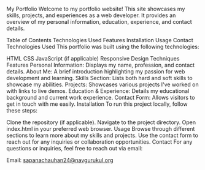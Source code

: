 My Portfolio
Welcome to my portfolio website! This site showcases my skills, projects, and experiences as a web developer. It provides an overview of my personal information, education, experience, and contact details.

Table of Contents
Technologies Used
Features
Installation
Usage
Contact
Technologies Used
This portfolio was built using the following technologies:

HTML
CSS
JavaScript (if applicable)
Responsive Design Techniques
Features
Personal Information: Displays my name, profession, and contact details.
About Me: A brief introduction highlighting my passion for web development and learning.
Skills Section: Lists both hard and soft skills to showcase my abilities.
Projects: Showcases various projects I've worked on with links to live demos.
Education & Experience: Details my educational background and current work experience.
Contact Form: Allows visitors to get in touch with me easily.
Installation
To run this project locally, follow these steps:

Clone the repository (if applicable).
Navigate to the project directory.
Open index.html in your preferred web browser.
Usage
Browse through different sections to learn more about my skills and projects.
Use the contact form to reach out for any inquiries or collaboration opportunities.
Contact
For any questions or inquiries, feel free to reach out via email:

Email: sapanachauhan24@navgurukul.org
